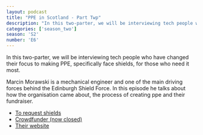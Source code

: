 ```yaml
---
layout: podcast
title: "PPE in Scotland - Part Twp"
description: "In this two-parter, we will be interviewing tech people who have changed their focus to making PPE, specifically face shields, for those who need it most."
categories: ['season_two']
season: 'S2'
number: 'E6'
---
```


In this two-parter, we will be interviewing tech people who have changed their focus to making PPE, specifically face shields, for those who need it most. 

Marcin Morawski is a mechanical engineer and one of the main driving forces behind the Edinburgh Shield Force. In this episode he talks about how the organisation came about, the process of creating ppe and their fundraiser.

* [To request shields](https://www.edinburghems.com/request/)
* [Crowdfunder (now closed)](https://www.crowdfunder.co.uk/edinburgh-emergency-medical-supplies?tk=ca33b289dcee639b5ba2c8cd86d7fa0b4c004af0)
* [Their website](https://www.edinburghems.com/)
